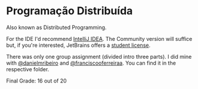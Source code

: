 # Programação Distribuída

Also known as Distributed Programming.

For the IDE I'd recommend [IntelliJ IDEA](https://www.jetbrains.com/idea/download/). The Community version will suffice but, if you're interested, JetBrains offers a [student license](https://www.jetbrains.com/community/education/#students).

There was only one group assignment (divided intro three parts). I did mine with [@danielmribeiro](https://github.com/danielmribeiro) and [@franciscooferreiraa](https://github.com/franciscooferreiraa). You can find it in the respective folder.

Final Grade: 16 out of 20